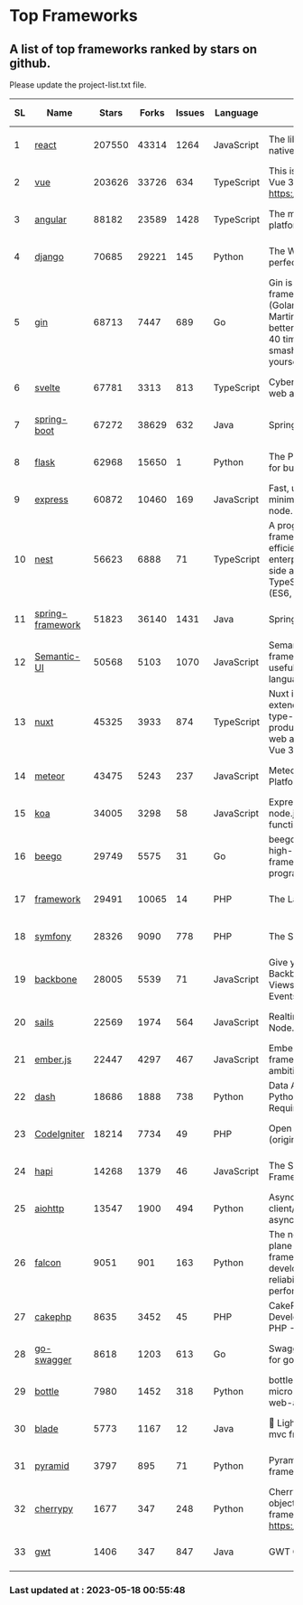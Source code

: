 # Top Frameworks
## A list of top frameworks ranked by stars on github.  
Please update the project-list.txt file.

| SL| Name  | Stars| Forks| Issues | Language | Description | Last Commit |
| --| ------| -----| ---- | ------ | -------- | ----------- | ----------- |
| 1 | [react](https://github.com/facebook/react) | 207550 | 43314 | 1264 | JavaScript | The library for web and native user interfaces | 2023-05-18 00:33:25 |
| 2 | [vue](https://github.com/vuejs/vue) | 203626 | 33726 | 634 | TypeScript | This is the repo for Vue 2. For Vue 3, go to https://github.com/vuejs/core | 2023-04-27 09:43:19 |
| 3 | [angular](https://github.com/angular/angular) | 88182 | 23589 | 1428 | TypeScript | The modern web developer’s platform | 2023-05-17 18:39:42 |
| 4 | [django](https://github.com/django/django) | 70685 | 29221 | 145 | Python | The Web framework for perfectionists with deadlines. | 2023-05-17 14:11:43 |
| 5 | [gin](https://github.com/gin-gonic/gin) | 68713 | 7447 | 689 | Go | Gin is a HTTP web framework written in Go (Golang). It features a Martini-like API with much better performance -- up to 40 times faster. If you need smashing performance, get yourself some Gin. | 2023-05-10 09:19:26 |
| 6 | [svelte](https://github.com/sveltejs/svelte) | 67781 | 3313 | 813 | TypeScript | Cybernetically enhanced web apps | 2023-05-09 18:01:56 |
| 7 | [spring-boot](https://github.com/spring-projects/spring-boot) | 67272 | 38629 | 632 | Java | Spring Boot | 2023-05-18 00:32:06 |
| 8 | [flask](https://github.com/pallets/flask) | 62968 | 15650 | 1 | Python | The Python micro framework for building web applications. | 2023-05-09 19:38:00 |
| 9 | [express](https://github.com/expressjs/express) | 60872 | 10460 | 169 | JavaScript | Fast, unopinionated, minimalist web framework for node. | 2023-03-14 02:59:15 |
| 10 | [nest](https://github.com/nestjs/nest) | 56623 | 6888 | 71 | TypeScript | A progressive Node.js framework for building efficient, scalable, and enterprise-grade server-side applications on top of TypeScript & JavaScript (ES6, ES7, ES8) 🚀 | 2023-05-17 07:17:38 |
| 11 | [spring-framework](https://github.com/spring-projects/spring-framework) | 51823 | 36140 | 1431 | Java | Spring Framework | 2023-05-16 15:30:48 |
| 12 | [Semantic-UI](https://github.com/Semantic-Org/Semantic-UI) | 50568 | 5103 | 1070 | JavaScript | Semantic is a UI component framework based around useful principles from natural language. | 2023-01-11 17:05:32 |
| 13 | [nuxt](https://github.com/nuxt/nuxt) | 45325 | 3933 | 874 | TypeScript | Nuxt is an intuitive and extendable way to create type-safe, performant and production-grade full-stack web apps and websites with Vue 3. | 2023-05-17 21:11:45 |
| 14 | [meteor](https://github.com/meteor/meteor) | 43475 | 5243 | 237 | JavaScript | Meteor, the JavaScript App Platform | 2023-05-17 13:57:20 |
| 15 | [koa](https://github.com/koajs/koa) | 34005 | 3298 | 58 | JavaScript | Expressive middleware for node.js using ES2017 async functions | 2023-05-17 07:50:49 |
| 16 | [beego](https://github.com/beego/beego) | 29749 | 5575 | 31 | Go | beego is an open-source, high-performance web framework for the Go programming language. | 2023-03-09 07:19:01 |
| 17 | [framework](https://github.com/laravel/framework) | 29491 | 10065 | 14 | PHP | The Laravel Framework. | 2023-05-17 14:09:57 |
| 18 | [symfony](https://github.com/symfony/symfony) | 28326 | 9090 | 778 | PHP | The Symfony PHP framework | 2023-05-16 12:15:25 |
| 19 | [backbone](https://github.com/jashkenas/backbone) | 28005 | 5539 | 71 | JavaScript | Give your JS App some Backbone with Models, Views, Collections, and Events | 2023-01-04 11:09:21 |
| 20 | [sails](https://github.com/balderdashy/sails) | 22569 | 1974 | 564 | JavaScript | Realtime MVC Framework for Node.js | 2023-02-17 22:35:42 |
| 21 | [ember.js](https://github.com/emberjs/ember.js) | 22447 | 4297 | 467 | JavaScript | Ember.js - A JavaScript framework for creating ambitious web applications | 2023-05-17 21:17:38 |
| 22 | [dash](https://github.com/plotly/dash) | 18686 | 1888 | 738 | Python | Data Apps & Dashboards for Python. No JavaScript Required. | 2023-05-15 21:14:03 |
| 23 | [CodeIgniter](https://github.com/bcit-ci/CodeIgniter) | 18214 | 7734 | 49 | PHP | Open Source PHP Framework (originally from EllisLab) | 2023-04-07 17:57:13 |
| 24 | [hapi](https://github.com/hapijs/hapi) | 14268 | 1379 | 46 | JavaScript | The Simple, Secure Framework Developers Trust | 2023-04-24 22:09:20 |
| 25 | [aiohttp](https://github.com/aio-libs/aiohttp) | 13547 | 1900 | 494 | Python | Asynchronous HTTP client/server framework for asyncio and Python | 2023-05-17 16:24:36 |
| 26 | [falcon](https://github.com/falconry/falcon) | 9051 | 901 | 163 | Python | The no-magic web data plane API and microservices framework for Python developers, with a focus on reliability, correctness, and performance at scale. | 2023-01-18 20:42:26 |
| 27 | [cakephp](https://github.com/cakephp/cakephp) | 8635 | 3452 | 45 | PHP | CakePHP: The Rapid Development Framework for PHP - Official Repository | 2023-05-17 14:26:58 |
| 28 | [go-swagger](https://github.com/go-swagger/go-swagger) | 8618 | 1203 | 613 | Go | Swagger 2.0 implementation for go | 2023-05-06 01:18:25 |
| 29 | [bottle](https://github.com/bottlepy/bottle) | 7980 | 1452 | 318 | Python | bottle.py is a fast and simple micro-framework for python web-applications. | 2022-09-05 15:24:52 |
| 30 | [blade](https://github.com/lets-blade/blade) | 5773 | 1167 | 12 | Java | :rocket: Lightning fast and elegant mvc framework for Java8 | 2022-05-10 12:38:06 |
| 31 | [pyramid](https://github.com/Pylons/pyramid) | 3797 | 895 | 71 | Python | Pyramid - A Python web framework | 2023-05-11 06:49:29 |
| 32 | [cherrypy](https://github.com/cherrypy/cherrypy) | 1677 | 347 | 248 | Python | CherryPy is a pythonic, object-oriented HTTP framework.      https://cherrypy.dev | 2023-05-04 23:04:12 |
| 33 | [gwt](https://github.com/gwtproject/gwt) | 1406 | 347 | 847 | Java | GWT Open Source Project | 2023-04-27 13:53:19 |

### Last updated at : 2023-05-18 00:55:48

